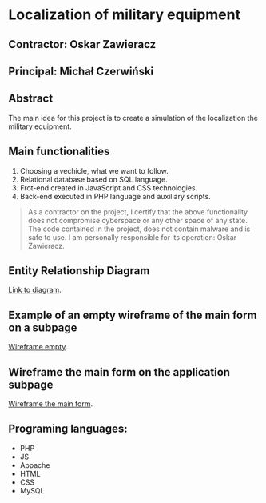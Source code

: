 # Localization of military equipment

## Contractor: Oskar Zawieracz
## Principal: Michał Czerwiński

## Abstract
The main idea for this project is to create a simulation of the localization the military equipment.

## Main functionalities
1. Choosing a vechicle, what we want to follow.
2. Relational database based on SQL language.
3. Frot-end created in JavaScript and CSS technologies.
4. Back-end executed in PHP language and auxiliary scripts. 

> As a contractor on the project, I certify that the above functionality 
> does not compromise cyberspace or any other space of any state. 
> The code contained in the project, does not contain malware and is safe to use. 
> I am personally responsible for its operation: Oskar Zawieracz.

## Entity Relationship Diagram
[Link to diagram](https://github.com/Michal3456/3ai4/blob/main/23/Diagram%20ERD.jpg).

## Example of an empty wireframe of the main form on a subpage
[Wireframe empty](https://github.com/wcaleniezawi/3ai4/blob/main/23/sprites/wireframe%20empty.PNG).

## Wireframe the main form on the application subpage
[Wireframe the main form](https://github.com/wcaleniezawi/3ai4/blob/main/23/sprites/wireframe.PNG).

## Programing languages:
- PHP
- JS
- Appache
- HTML
- CSS
- MySQL
